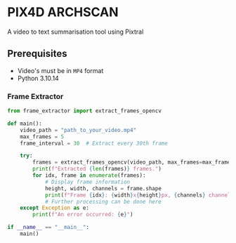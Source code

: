 # PIX4D ARCHSCAN

A video to text summarisation tool using Pixtral

## Prerequisites

- Video's must be in `MP4` format
- Python 3.10.14

### Frame Extractor

```python
from frame_extractor import extract_frames_opencv

def main():
    video_path = "path_to_your_video.mp4"
    max_frames = 5
    frame_interval = 30  # Extract every 30th frame

    try:
        frames = extract_frames_opencv(video_path, max_frames=max_frames, frame_interval=frame_interval)
        print(f"Extracted {len(frames)} frames.")
        for idx, frame in enumerate(frames):
            # Display frame information
            height, width, channels = frame.shape
            print(f"Frame {idx}: {width}x{height}px, {channels} channels")
            # Further processing can be done here
    except Exception as e:
        print(f"An error occurred: {e}")

if __name__ == "__main__":
    main()

```
